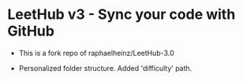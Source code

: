 # LeetHub v3 - Sync your code with GitHub

- This is a fork repo of raphaelheinz/LeetHub-3.0

- Personalized folder structure. Added 'difficulty' path.
